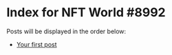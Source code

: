 # Index for NFT World #8992
Posts will be displayed in the order below:

- [Your first post](./001-first.md)

